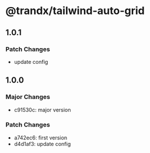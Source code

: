 # @trandx/tailwind-auto-grid

## 1.0.1

### Patch Changes

- update config

## 1.0.0

### Major Changes

- c91530c: major version

### Patch Changes

- a742ec6: first version
- d4d1af3: update config
